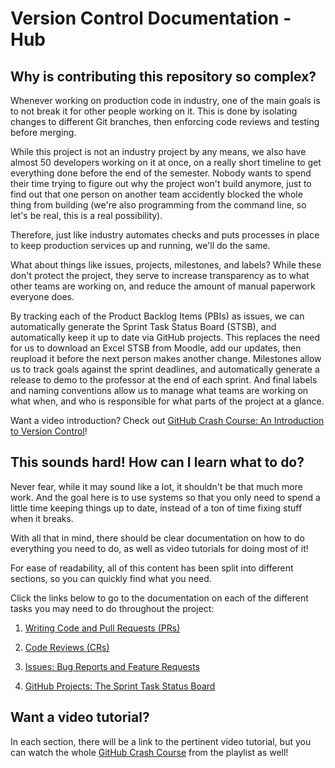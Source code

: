 # Version Control Documentation - Hub

## Why is contributing this repository so complex?

Whenever working on production code in industry, one of the main goals is to not break it for other people working on it. This is done by isolating changes to different Git branches, then enforcing code reviews and testing before merging.

While this project is not an industry project by any means, we also have almost 50 developers working on it at once, on a really short timeline to get everything done before the end of the semester. Nobody wants to spend their time trying to figure out why the project won't build anymore, just to find out that one person on another team accidently blocked the whole thing from building (we're also programming from the command line, so let's be real, this is a real possibility).

Therefore, just like industry automates checks and puts processes in place to keep production services up and running, we'll do the same.

What about things like issues, projects, milestones, and labels? While these don't protect the project, they serve to increase transparency as to what other teams are working on, and reduce the amount of manual paperwork everyone does.

By tracking each of the Product Backlog Items (PBIs) as issues, we can automatically generate the Sprint Task Status Board (STSB), and automatically keep it up to date via GitHub projects. This replaces the need for us to download an Excel STSB from Moodle, add our updates, then reupload it before the next person makes another change. Milestones allow us to track goals against the sprint deadlines, and automatically generate a release to demo to the professor at the end of each sprint. And final labels and naming conventions allow us to manage what teams are working on what when, and who is responsible for what parts of the project at a glance.

Want a video introduction? Check out [GitHub Crash Course: An Introduction to Version Control](https://youtu.be/gIFwvJ0sqnU)!

## This sounds hard! How can I learn what to do?

Never fear, while it may sound like a lot, it shouldn't be that much more work. And the goal here is to use systems so that you only need to spend a little time keeping things up to date, instead of a ton of time fixing stuff when it breaks.

With all that in mind, there should be clear documentation on how to do everything you need to do, as well as video tutorials for doing most of it!

For ease of readability, all of this content has been split into different sections, so you can quickly find what you need.

Click the links below to go to the documentation on each of the different tasks you may need to do throughout the project:

1. [Writing Code and Pull Requests (PRs)](WritingCode.md)

2. [Code Reviews (CRs)](CodeReviews.md)

3. [Issues: Bug Reports and Feature Requests](Issues.md)

4. [GitHub Projects: The Sprint Task Status Board](GitHubProjects.md)

## Want a video tutorial?

In each section, there will be a link to the pertinent video tutorial, but you can watch the whole [GitHub Crash Course](https://www.youtube.com/playlist?list=PLxX-LBwfD3eseUIGAPg63CE-W_2h8zIIx) from the playlist as well!
